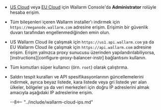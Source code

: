 * [US Cloud](https://us1.my.wallarm.com/) veya [EU Cloud](https://my.wallarm.com/) için Wallarm Console'da **Administrator** rolüyle hesaba erişim.
* Tüm bileşenleri içeren Wallarm installer'ı indirmek için `https://meganode.wallarm.com` adresine erişim. Erişimin bir güvenlik duvarı tarafından engellenmediğinden emin olun.
* US Wallarm Cloud ile çalışmak için `https://us1.api.wallarm.com` ya da EU Wallarm Cloud ile çalışmak için `https://api.wallarm.com` adresine erişim. Erişim yalnızca proxy sunucusu üzerinden yapılandırılabiliyorsa, [instructions][configure-proxy-balancer-instr] bağlantısını kullanın.
* Tüm komutları süper kullanıcı (örn. `root`) olarak çalıştırma.
* Saldırı tespit kuralları ve API spesifikasyonlarının güncellemelerini indirmek, ayrıca beyaz listede, kara listede veya gri listede yer alan ülkeler, bölgeler ya da veri merkezleri için doğru IP adreslerini almak amacıyla aşağıdaki IP adreslerine erişim.

    --8<-- "../include/wallarm-cloud-ips.md"